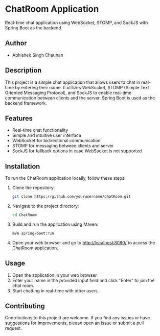 # ChatRoom Application

Real-time chat application using WebSocket, STOMP, and SockJS with Spring Boot as the backend.

## Author

- Abhishek Singh Chauhan

## Description

This project is a simple chat application that allows users to chat in real-time by entering their name. It utilizes WebSocket, STOMP (Simple Text Oriented Messaging Protocol), and SockJS to enable real-time communication between clients and the server. Spring Boot is used as the backend framework.

## Features

- Real-time chat functionality
- Simple and intuitive user interface
- WebSocket for bidirectional communication
- STOMP for messaging between clients and server
- SockJS for fallback options in case WebSocket is not supported

## Installation

To run the ChatRoom application locally, follow these steps:

1. Clone the repository:

   ```bash
   git clone https://github.com/yourusername/ChatRoom.git
   ```

2. Navigate to the project directory:

   ```bash
   cd ChatRoom
   ```

3. Build and run the application using Maven:

   ```bash
   mvn spring-boot:run
   ```

4. Open your web browser and go to [http://localhost:8080/](http://localhost:8080/) to access the ChatRoom application.

## Usage

1. Open the application in your web browser.
2. Enter your name in the provided input field and click "Enter" to join the chat room.
3. Start chatting in real-time with other users.

## Contributing

Contributions to this project are welcome. If you find any issues or have suggestions for improvements, please open an issue or submit a pull request. 



